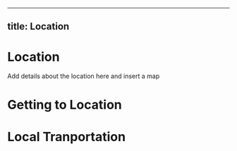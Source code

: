 
---
title: Location
---

# Location
Add details about the location here and insert a map

# Getting to Location

# Local Tranportation
